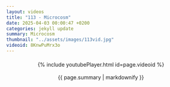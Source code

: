 ```yaml
---
layout: videos
title: "113 - Microcosm"
date: 2025-04-03 00:00:47 +0200
categories: jekyll update
summary: Microcosm
thumbnail: "../assets/images/113vid.jpg"
videoid: 8KnwPuMrx3o
---
```


<div style="text-align: center; margin-top: 20px;">
  {% include youtubePlayer.html id=page.videoid %}
  <p style="margin-top: 15px; font-size: 1.2em; color: #333;">
    <p>{{ page.summary | markdownify }}</p>
  </p>
</div>
